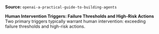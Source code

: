 **Source:** `openai-a-practical-guide-to-building-agents`

**Human Intervention Triggers: Failure Thresholds and High-Risk Actions**
Two primary triggers typically warrant human intervention: exceeding failure thresholds and high-risk actions.
